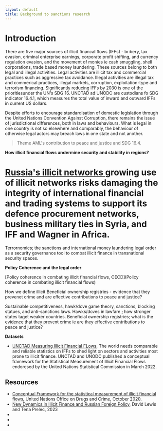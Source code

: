 ```yaml
---
layout: default
title: Background to sanctions research
---
```

# Introduction

There are five major sources of illicit financal flows (IFFs) - bribery, tax evasion, criminal enterprise earnings, corporate profit shifting, and currency regulation evasion, and the movement of monies ie cash smuggling, shell corporations, trade based money laundering. These sources belong to both legal and illegal activities. Legal activities are illicit tax and commercial practices such as aggressive tax avoidance. Illegal activities are illegal tax and commerical practices, illegal markets, corruption, exploitation-type and terrorism financing. Significantly reducing IFFs by 2030 is one of the prioritiesunder the UN's SDG 16. UNCTAD ad UNODC are custodians fo SDG indicator 16.4.1, which measures the total value  of inward and outward IFFs
in current US dollars. 

Despite efforts to encourage standardisation of domestic legislation through the United Nations Convention Against Corruption, there remains the issue of jurisdictional differences, both in laws
and behaviours. What is legal in one country is not so elsewhere and comparably, the behaviour of otherwise legal actors may breach laws in one state and not another. 

> Theme AML's contribution to peace and justice and SDG 16.4.


<b>How illicit financial flows undermine security and stability in
regions?</b> 

# [ Russia's illicit networks ](russias_illicit_networks.md)growing use of illicit networks risks damaging the integrity of international financial and trading systems to support its defence procurement networks, business military ties in Syria, and IFF and Wagner in Africa.

Terrornomics; the sanctions and international money laundering legal order as a security governance tool to combat illicit finance in transnational security spaces. 


<b>Policy Coherence and the legal order</b>

[Policy coherence in combating illicit financial flows, OECD](Policy coherence in combating illicit financial flows)


How we define illicit
Beneficial ownership registries - evidence that they prevenet crime and are
effective contributions to peace and justice? 


Sustainable competitiveness, hawk/dove game theory, sanctions, blocking statues, and anti-sanctions laws. 
Hawks/doves in lawfare ; how stronger states taget weaker countries.
Beneficial ownership registries; what is the evidence that they prevent crime ie are they effective contributions to peace and justice?





<b>Datasets</b>
- [UNCTAD Measuring Illicit Financial FLows](https://unctad.org/news/first-ever-official-data-illicit-financial-flows-now-available), The world needs comparable and reliable statistics on IFFs to shed light on sectors and activities most prone to illicit finance. UNCTAD and UNODC published a conceptual framework for the Statistical Measurement of Illicit Financial Flows endoresed by the United Nations Statistical Commission in March 2022. 


## Resources

- [Conceptual Framework for the statistical measurement of illicit financial flows](https://unctad.org/system/files/official-document/IFF_Conceptual_Framework_EN.pdf), United Nations Office on Drugs and Crime, October 2020.
- [New Dynamics in Illicit Finance and Russian Foreign Policy](https://news.exeter.ac.uk/wp-content/uploads/2023/08/SOCACE-RP17-NewDynamics-Aug23-avedit.pdf), David Lewis and Tena Prelec, 2023
-
- 
- 
